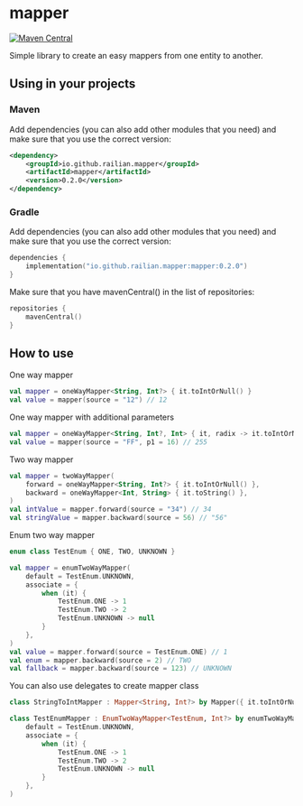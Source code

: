 # mapper
[![Maven Central](https://img.shields.io/maven-central/v/io.github.railian.mapper/mapper.svg?label=Maven%20Central)](https://search.maven.org/search?q=g:%22io.github.railian.mapper%22%20AND%20a:%22mapper%22)

Simple library to create an easy mappers from one entity to another.

## Using in your projects
### Maven
Add dependencies (you can also add other modules that you need) and make sure that you use the correct version:

```xml
<dependency>
    <groupId>io.github.railian.mapper</groupId>
    <artifactId>mapper</artifactId>
    <version>0.2.0</version>
</dependency>
```

### Gradle
Add dependencies (you can also add other modules that you need) and make sure that you use the correct version:

```kotlin
dependencies {
    implementation("io.github.railian.mapper:mapper:0.2.0")
}
```
Make sure that you have mavenCentral() in the list of repositories:

```kotlin
repositories {
    mavenCentral()
}
```

## How to use

One way mapper
```kotlin
val mapper = oneWayMapper<String, Int?> { it.toIntOrNull() }
val value = mapper(source = "12") // 12
```

One way mapper with additional parameters
```kotlin
val mapper = oneWayMapper<String, Int?, Int> { it, radix -> it.toIntOrNull(radix) }
val value = mapper(source = "FF", p1 = 16) // 255
```

Two way mapper
```kotlin
val mapper = twoWayMapper(
    forward = oneWayMapper<String, Int?> { it.toIntOrNull() },
    backward = oneWayMapper<Int, String> { it.toString() },
)
val intValue = mapper.forward(source = "34") // 34
val stringValue = mapper.backward(source = 56) // "56"
```

Enum two way mapper
```kotlin
enum class TestEnum { ONE, TWO, UNKNOWN }
```
```kotlin
val mapper = enumTwoWayMapper(
    default = TestEnum.UNKNOWN,
    associate = {
        when (it) {
            TestEnum.ONE -> 1
            TestEnum.TWO -> 2
            TestEnum.UNKNOWN -> null
        }
    },
)
val value = mapper.forward(source = TestEnum.ONE) // 1
val enum = mapper.backward(source = 2) // TWO
val fallback = mapper.backward(source = 123) // UNKNOWN
```

You can also use delegates to create mapper class
```kotlin
class StringToIntMapper : Mapper<String, Int?> by Mapper({ it.toIntOrNull() })
```
```kotlin
class TestEnumMapper : EnumTwoWayMapper<TestEnum, Int?> by enumTwoWayMapper(
    default = TestEnum.UNKNOWN,
    associate = {
        when (it) {
            TestEnum.ONE -> 1
            TestEnum.TWO -> 2
            TestEnum.UNKNOWN -> null
        }
    },
)
```